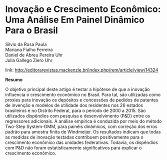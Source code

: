 #  Inovação e Crescimento Econômico: Uma Análise Em Painel Dinâmico Para o Brasil   

Silvio da Rosa Paula            
Mariana Fialho Ferreira               
Daniel de Abreu Pereira Uhr                                            
Julia Gallego Ziero Uhr                                    

link: http://editorarevistas.mackenzie.br/index.php/rem/article/view/14324

**Resumo** 

O objetivo principal deste artigo é testar a hipótese de que a inovação 
influencia o crescimento econômico no Brasil. Para tal, são utilizadas 
como proxies para inovação os depósitos e concessões de pedidos de patentes
de invenção e modelos de utilidade dos residentes nos 26 estados 
brasileiros e no Distrito Federal, para o período de 2000 a 2015. 
São utilizados dispêndios com pesquisa e desenvolvimento (P&D) entre os 
regressores adicionais. A análise empírica é conduzida por meio do método 
Two-Step System-GMM, para painéis dinâmicos, com correção dos erros padrão
para amostra finita de Windmeijer. Os resultados indicam que todas as
medidas de inovação testadas contribuem positivamente para o crescimento 
econômico das unidades federativas. Todavia, os dispêndios com P&D não
foram estatisticamente significativos para explicar o crescimento econômico.

